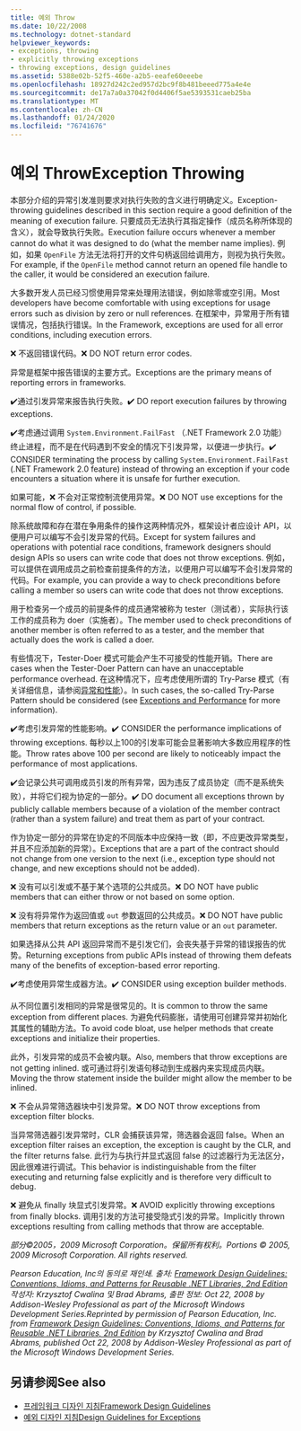 ```yaml
---
title: 예외 Throw
ms.date: 10/22/2008
ms.technology: dotnet-standard
helpviewer_keywords:
- exceptions, throwing
- explicitly throwing exceptions
- throwing exceptions, design guidelines
ms.assetid: 5388e02b-52f5-460e-a2b5-eeafe60eeebe
ms.openlocfilehash: 18927d242c2ed957d2bc9f8b481beeed775a4e4e
ms.sourcegitcommit: de17a7a0a37042f0d4406f5ae5393531caeb25ba
ms.translationtype: MT
ms.contentlocale: zh-CN
ms.lasthandoff: 01/24/2020
ms.locfileid: "76741676"
---
```

# <a name="exception-throwing"></a><span data-ttu-id="0e8d1-102">예외 Throw</span><span class="sxs-lookup"><span data-stu-id="0e8d1-102">Exception Throwing</span></span>
<span data-ttu-id="0e8d1-103">本部分介绍的异常引发准则要求对执行失败的含义进行明确定义。</span><span class="sxs-lookup"><span data-stu-id="0e8d1-103">Exception-throwing guidelines described in this section require a good definition of the meaning of execution failure.</span></span> <span data-ttu-id="0e8d1-104">只要成员无法执行其指定操作（成员名称所体现的含义），就会导致执行失败。</span><span class="sxs-lookup"><span data-stu-id="0e8d1-104">Execution failure occurs whenever a member cannot do what it was designed to do (what the member name implies).</span></span> <span data-ttu-id="0e8d1-105">例如，如果 `OpenFile` 方法无法将打开的文件句柄返回给调用方，则视为执行失败。</span><span class="sxs-lookup"><span data-stu-id="0e8d1-105">For example, if the `OpenFile` method cannot return an opened file handle to the caller, it would be considered an execution failure.</span></span>

 <span data-ttu-id="0e8d1-106">大多数开发人员已经习惯使用异常来处理用法错误，例如除零或空引用。</span><span class="sxs-lookup"><span data-stu-id="0e8d1-106">Most developers have become comfortable with using exceptions for usage errors such as division by zero or null references.</span></span> <span data-ttu-id="0e8d1-107">在框架中，异常用于所有错误情况，包括执行错误。</span><span class="sxs-lookup"><span data-stu-id="0e8d1-107">In the Framework, exceptions are used for all error conditions, including execution errors.</span></span>

 <span data-ttu-id="0e8d1-108">❌ 不返回错误代码。</span><span class="sxs-lookup"><span data-stu-id="0e8d1-108">❌ DO NOT return error codes.</span></span>

 <span data-ttu-id="0e8d1-109">异常是框架中报告错误的主要方式。</span><span class="sxs-lookup"><span data-stu-id="0e8d1-109">Exceptions are the primary means of reporting errors in frameworks.</span></span>

 <span data-ttu-id="0e8d1-110">✔️通过引发异常来报告执行失败。</span><span class="sxs-lookup"><span data-stu-id="0e8d1-110">✔️ DO report execution failures by throwing exceptions.</span></span>

 <span data-ttu-id="0e8d1-111">✔️考虑通过调用 `System.Environment.FailFast` （.NET Framework 2.0 功能）终止进程，而不是在代码遇到不安全的情况下引发异常，以便进一步执行。</span><span class="sxs-lookup"><span data-stu-id="0e8d1-111">✔️ CONSIDER terminating the process by calling `System.Environment.FailFast` (.NET Framework 2.0 feature) instead of throwing an exception if your code encounters a situation where it is unsafe for further execution.</span></span>

 <span data-ttu-id="0e8d1-112">如果可能，❌ 不会对正常控制流使用异常。</span><span class="sxs-lookup"><span data-stu-id="0e8d1-112">❌ DO NOT use exceptions for the normal flow of control, if possible.</span></span>

 <span data-ttu-id="0e8d1-113">除系统故障和存在潜在争用条件的操作这两种情况外，框架设计者应设计 API，以便用户可以编写不会引发异常的代码。</span><span class="sxs-lookup"><span data-stu-id="0e8d1-113">Except for system failures and operations with potential race conditions, framework designers should design APIs so users can write code that does not throw exceptions.</span></span> <span data-ttu-id="0e8d1-114">例如，可以提供在调用成员之前检查前提条件的方法，以便用户可以编写不会引发异常的代码。</span><span class="sxs-lookup"><span data-stu-id="0e8d1-114">For example, you can provide a way to check preconditions before calling a member so users can write code that does not throw exceptions.</span></span>

 <span data-ttu-id="0e8d1-115">用于检查另一个成员的前提条件的成员通常被称为 tester（测试者），实际执行该工作的成员称为 doer（实施者）。</span><span class="sxs-lookup"><span data-stu-id="0e8d1-115">The member used to check preconditions of another member is often referred to as a tester, and the member that actually does the work is called a doer.</span></span>

 <span data-ttu-id="0e8d1-116">有些情况下，Tester-Doer 模式可能会产生不可接受的性能开销。</span><span class="sxs-lookup"><span data-stu-id="0e8d1-116">There are cases when the Tester-Doer Pattern can have an unacceptable performance overhead.</span></span> <span data-ttu-id="0e8d1-117">在这种情况下，应考虑使用所谓的 Try-Parse 模式（有关详细信息，请参阅[异常和性能](../../../docs/standard/design-guidelines/exceptions-and-performance.md)）。</span><span class="sxs-lookup"><span data-stu-id="0e8d1-117">In such cases, the so-called Try-Parse Pattern should be considered (see [Exceptions and Performance](../../../docs/standard/design-guidelines/exceptions-and-performance.md) for more information).</span></span>

 <span data-ttu-id="0e8d1-118">✔️考虑引发异常的性能影响。</span><span class="sxs-lookup"><span data-stu-id="0e8d1-118">✔️ CONSIDER the performance implications of throwing exceptions.</span></span> <span data-ttu-id="0e8d1-119">每秒以上100的引发率可能会显著影响大多数应用程序的性能。</span><span class="sxs-lookup"><span data-stu-id="0e8d1-119">Throw rates above 100 per second are likely to noticeably impact the performance of most applications.</span></span>

 <span data-ttu-id="0e8d1-120">✔️会记录公共可调用成员引发的所有异常，因为违反了成员协定（而不是系统失败），并将它们视为协定的一部分。</span><span class="sxs-lookup"><span data-stu-id="0e8d1-120">✔️ DO document all exceptions thrown by publicly callable members because of a violation of the member contract (rather than a system failure) and treat them as part of your contract.</span></span>

 <span data-ttu-id="0e8d1-121">作为协定一部分的异常在协定的不同版本中应保持一致（即，不应更改异常类型，并且不应添加新的异常）。</span><span class="sxs-lookup"><span data-stu-id="0e8d1-121">Exceptions that are a part of the contract should not change from one version to the next (i.e., exception type should not change, and new exceptions should not be added).</span></span>

 <span data-ttu-id="0e8d1-122">❌ 没有可以引发或不基于某个选项的公共成员。</span><span class="sxs-lookup"><span data-stu-id="0e8d1-122">❌ DO NOT have public members that can either throw or not based on some option.</span></span>

 <span data-ttu-id="0e8d1-123">❌ 没有将异常作为返回值或 `out` 参数返回的公共成员。</span><span class="sxs-lookup"><span data-stu-id="0e8d1-123">❌ DO NOT have public members that return exceptions as the return value or an `out` parameter.</span></span>

 <span data-ttu-id="0e8d1-124">如果选择从公共 API 返回异常而不是引发它们，会丧失基于异常的错误报告的优势。</span><span class="sxs-lookup"><span data-stu-id="0e8d1-124">Returning exceptions from public APIs instead of throwing them defeats many of the benefits of exception-based error reporting.</span></span>

 <span data-ttu-id="0e8d1-125">✔️考虑使用异常生成器方法。</span><span class="sxs-lookup"><span data-stu-id="0e8d1-125">✔️ CONSIDER using exception builder methods.</span></span>

 <span data-ttu-id="0e8d1-126">从不同位置引发相同的异常是很常见的。</span><span class="sxs-lookup"><span data-stu-id="0e8d1-126">It is common to throw the same exception from different places.</span></span> <span data-ttu-id="0e8d1-127">为避免代码膨胀，请使用可创建异常并初始化其属性的辅助方法。</span><span class="sxs-lookup"><span data-stu-id="0e8d1-127">To avoid code bloat, use helper methods that create exceptions and initialize their properties.</span></span>

 <span data-ttu-id="0e8d1-128">此外，引发异常的成员不会被内联。</span><span class="sxs-lookup"><span data-stu-id="0e8d1-128">Also, members that throw exceptions are not getting inlined.</span></span> <span data-ttu-id="0e8d1-129">或可通过将引发语句移动到生成器内来实现成员内联。</span><span class="sxs-lookup"><span data-stu-id="0e8d1-129">Moving the throw statement inside the builder might allow the member to be inlined.</span></span>

 <span data-ttu-id="0e8d1-130">❌ 不会从异常筛选器块中引发异常。</span><span class="sxs-lookup"><span data-stu-id="0e8d1-130">❌ DO NOT throw exceptions from exception filter blocks.</span></span>

 <span data-ttu-id="0e8d1-131">当异常筛选器引发异常时，CLR 会捕获该异常，筛选器会返回 false。</span><span class="sxs-lookup"><span data-stu-id="0e8d1-131">When an exception filter raises an exception, the exception is caught by the CLR, and the filter returns false.</span></span> <span data-ttu-id="0e8d1-132">此行为与执行并显式返回 false 的过滤器行为无法区分，因此很难进行调试。</span><span class="sxs-lookup"><span data-stu-id="0e8d1-132">This behavior is indistinguishable from the filter executing and returning false explicitly and is therefore very difficult to debug.</span></span>

 <span data-ttu-id="0e8d1-133">❌ 避免从 finally 块显式引发异常。</span><span class="sxs-lookup"><span data-stu-id="0e8d1-133">❌ AVOID explicitly throwing exceptions from finally blocks.</span></span> <span data-ttu-id="0e8d1-134">调用引发的方法可接受隐式引发的异常。</span><span class="sxs-lookup"><span data-stu-id="0e8d1-134">Implicitly thrown exceptions resulting from calling methods that throw are acceptable.</span></span>

 <span data-ttu-id="0e8d1-135">*部分©2005，2009 Microsoft Corporation。保留所有权利。*</span><span class="sxs-lookup"><span data-stu-id="0e8d1-135">*Portions © 2005, 2009 Microsoft Corporation. All rights reserved.*</span></span>

 <span data-ttu-id="0e8d1-136">*Pearson Education, Inc의 동의로 재인쇄. 출처: [Framework Design Guidelines: Conventions, Idioms, and Patterns for Reusable .NET Libraries, 2nd Edition](https://www.informit.com/store/framework-design-guidelines-conventions-idioms-and-9780321545619) 작성자: Krzysztof Cwalina 및 Brad Abrams, 출판 정보: Oct 22, 2008 by Addison-Wesley Professional as part of the Microsoft Windows Development Series.*</span><span class="sxs-lookup"><span data-stu-id="0e8d1-136">*Reprinted by permission of Pearson Education, Inc. from [Framework Design Guidelines: Conventions, Idioms, and Patterns for Reusable .NET Libraries, 2nd Edition](https://www.informit.com/store/framework-design-guidelines-conventions-idioms-and-9780321545619) by Krzysztof Cwalina and Brad Abrams, published Oct 22, 2008 by Addison-Wesley Professional as part of the Microsoft Windows Development Series.*</span></span>

## <a name="see-also"></a><span data-ttu-id="0e8d1-137">另请参阅</span><span class="sxs-lookup"><span data-stu-id="0e8d1-137">See also</span></span>

- [<span data-ttu-id="0e8d1-138">프레임워크 디자인 지침</span><span class="sxs-lookup"><span data-stu-id="0e8d1-138">Framework Design Guidelines</span></span>](../../../docs/standard/design-guidelines/index.md)
- [<span data-ttu-id="0e8d1-139">예외 디자인 지침</span><span class="sxs-lookup"><span data-stu-id="0e8d1-139">Design Guidelines for Exceptions</span></span>](../../../docs/standard/design-guidelines/exceptions.md)
